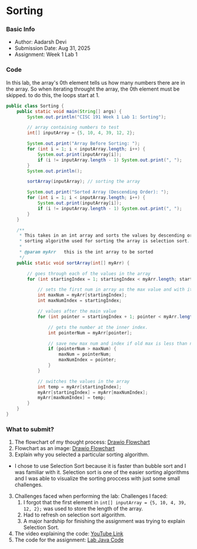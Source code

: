 # Sorting

### Basic Info
- Author: Aadarsh Devi
- Submission Date: Aug 31, 2025
- Assignment: Week 1 Lab 1

### Code

In this lab, the array's 0th element tells us how many numbers there are in the array. So when iterating throught
the array, the 0th element must be skipped. to do this, the loops start at 1.

```java
public class Sorting {
    public static void main(String[] args) {
        System.out.println("CISC 191 Week 1 Lab 1: Sorting");

        // array containing numbers to test
        int[] inputArray = {5, 10, 4, 39, 12, 2};

        System.out.print("Array Before Sorting: ");
        for (int i = 1; i < inputArray.length; i++) {
            System.out.print(inputArray[i]);
            if (i != inputArray.length - 1) System.out.print(", ");
        }
        System.out.println();

        sortArray(inputArray); // sorting the array

        System.out.print("Sorted Array (Descending Order): ");
        for (int i = 1; i < inputArray.length; i++) {
            System.out.print(inputArray[i]);
            if (i != inputArray.length - 1) System.out.print(", ");
        }
    }

    /**
     * This takes in an int array and sorts the values by descending order. The
     * sorting algorithm used for sorting the array is selection sort.
     *
     * @param myArr   this is the int array to be sorted
     */
    public static void sortArray(int[] myArr) {

        // goes through each of the values in the array
        for (int startingIndex = 1; startingIndex < myArr.length; startingIndex++) {

            // sets the first num in array as the max value and with its pointer
            int maxNum = myArr[startingIndex];
            int maxNumIndex = startingIndex;

            // values after the main value
            for (int pointer = startingIndex + 1; pointer < myArr.length; pointer++) {

                // gets the number at the inner index.
                int pointerNum = myArr[pointer];

                // save new max num and index if old max is less than new max
                if (pointerNum > maxNum) {
                    maxNum = pointerNum;
                    maxNumIndex = pointer;
                }
            }

            // switches the values in the array
            int temp = myArr[startingIndex];
            myArr[startingIndex] = myArr[maxNumIndex];
            myArr[maxNumIndex] = temp;
        }
    }
}
```
### What to submit?
1. The flowchart of my thought process: [Drawio Flowchart](sorting_flowchart.drawio)
1. Flowchart as an image: [Drawio Flowchart](sorting_flowchart.png)
2. Explain why you selected a particular sorting algorithm.
 - I chose to use Selection Sort because it is faster than bubble sort and I was
   familiar with it. Selection sort is one of the easier sorting algorithms and I was able
   to visualize the sorting proccess with just some small challenges. 
3. Challenges faced when performing the lab: Challenges I faced:
     1. I forgot that the first element in ```int[] inputArray = {5, 10, 4, 39, 12, 2};``` was used
        to store the length of the array.
     2. Had to refresh on selection sort algorithm.
     3. A major hardship for finishing the assignment was trying to explain Selection Sort.
4. The video explaining the code: [YouTube Link](https://youtu.be/-Xk42QqpWG8)
5. The code for the assignment: [Lab Java Code](Sorting.java)

